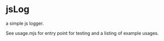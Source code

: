 # jsLog
a simple js logger.

See usage.mjs for entry point for testing and a listing of example usages. 
